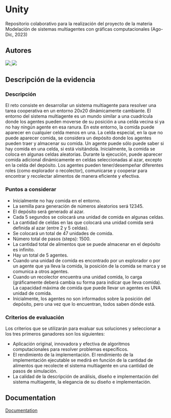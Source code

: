 # Unity

Repositorio colaborativo para la realización del proyecto de la materia Modelación de sistemas multiagentes con gráficas computacionales (Ago-Dic, 2023)

## Autores

<a href="https://github.com/dvegaa20/Unity/graphs/contributors">
  <img src="https://contrib.rocks/image?repo=dvegaa20/Unity" />
  <img src="https://contrib.rocks/image?repo=demba7/demba7" />
</a>

## Descripción de la evidencia

### Descripción
El reto consiste en desarrollar un sistema multiagente para resolver una tarea cooperativa en un entorno 20x20 dinámicamente cambiante. El entorno del sistema multiagente es un mundo similar a una cuadrícula donde los agentes pueden moverse de su posición a una celda vecina si ya no hay ningún agente en esa ranura. En este entorno, la comida puede aparecer en cualquier celda menos en una. La celda especial, en la que no puede aparecer comida, se considera un depósito donde los agentes pueden traer y almacenar su comida. Un agente puede sólo puede saber si hay comida en una celda, si está visitándola. Inicialmente, la comida se coloca en algunas celdas aleatorias. Durante la ejecución, puede aparecer comida adicional dinámicamente en celdas seleccionadas al azar, excepto en la celda del depósito. Los agentes pueden tener/desempeñar diferentes roles (como explorador o recolector), comunicarse y cooperar para encontrar y recolectar alimentos de manera eficiente y efectiva.

### Puntos a considerar
- Inicialmente no hay comida en el entorno.
- La semilla para generación de números aleatorios será 12345.
- El depósito será generado al azar.
- Cada 5 segundos se colocará una unidad de comida en algunas celdas.
- La cantidad de celdas en las que colocará una unidad comida será definida al azar (entre 2 y 5 celdas).
- Se colocará un total de 47 unidades de comida.
- Número total de pasos (steps): 1500.
- La cantidad total de alimentos que se puede almacenar en el depósito es infinito.
- Hay un total de 5 agentes.
- Cuando una unidad de comida es encontrado por un explorador o por un agente que ya lleva la comida, la posición de la comida se marca y se comunica a otros agentes.
- Cuando un recolector encuentra una unidad comida, lo carga (gráficamente deberá cambia su forma para indicar que lleva comida). La capacidad máxima de comida que puede llevar un agentes es UNA unidad de comida.
- Inicialmente, los agentes no son informados sobre la posición del depósito, pero una vez que lo encuentran, todos saben dónde está.

### Criterios de evaluación
Los criterios que se utilizarán para evaluar sus soluciones y seleccionar a los tres primeros ganadores son los siguientes:
- Aplicación original, innovadora y efectiva de algoritmos computacionales para resolver problemas específicos.
- El rendimiento de la implementación. El rendimiento de la implementación ejecutable se medirá en función de la cantidad de alimentos que recolecte el sistema multiagente en una cantidad de pasos de simulación.
- La calidad de la descripción de análisis, diseño e implementación del sistema multiagente, la elegancia de su diseño e implementación.

## Documentation

[Documentation](https://linktodocumentation)


